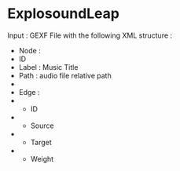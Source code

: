 ExplosoundLeap
==============

Input : GEXF File with the following XML structure :
- Node :
-   ID
-   Label : Music Title
-   Path : audio file relative path
-   
- Edge :
-   - ID
-   - Source
-   - Target
-   - Weight
